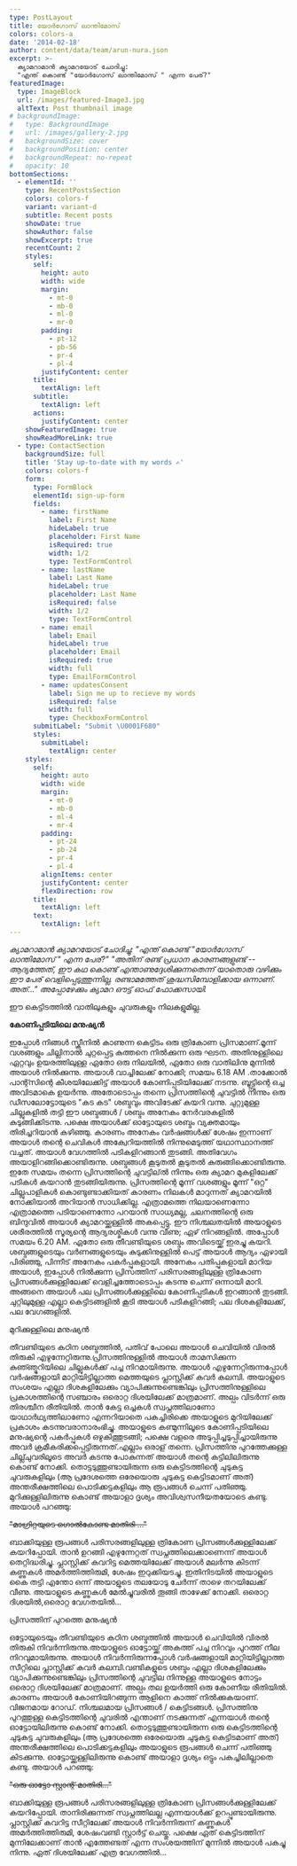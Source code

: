 ```yaml
---
type: PostLayout
title: യോർഗോസ് ലാന്തിമോസ്
colors: colors-a
date: '2014-02-18'
author: content/data/team/arun-nura.json
excerpt: >-
  ക്യാമറാമാൻ ക്യാമറയോട് ചോദിച്ചു:
  "എന്ത് കൊണ്ട്‌ "യോർഗോസ് ലാന്തിമോസ് " എന്ന പേര്?"
featuredImage:
  type: ImageBlock
  url: /images/featured-Image3.jpg
  altText: Post thumbnail image
# backgroundImage:
#   type: BackgroundImage
#   url: /images/gallery-2.jpg
#   backgroundSize: cover
#   backgroundPosition: center
#   backgroundRepeat: no-repeat
#   opacity: 10
bottomSections:
  - elementId: ''
    type: RecentPostsSection
    colors: colors-f
    variant: variant-d
    subtitle: Recent posts
    showDate: true
    showAuthor: false
    showExcerpt: true
    recentCount: 2
    styles:
      self:
        height: auto
        width: wide
        margin:
          - mt-0
          - mb-0
          - ml-0
          - mr-0
        padding:
          - pt-12
          - pb-56
          - pr-4
          - pl-4
        justifyContent: center
      title:
        textAlign: left
      subtitle:
        textAlign: left
      actions:
        justifyContent: center
    showFeaturedImage: true
    showReadMoreLink: true
  - type: ContactSection
    backgroundSize: full
    title: 'Stay up-to-date with my words ✍️'
    colors: colors-f
    form:
      type: FormBlock
      elementId: sign-up-form
      fields:
        - name: firstName
          label: First Name
          hideLabel: true
          placeholder: First Name
          isRequired: true
          width: 1/2
          type: TextFormControl
        - name: lastName
          label: Last Name
          hideLabel: true
          placeholder: Last Name
          isRequired: false
          width: 1/2
          type: TextFormControl
        - name: email
          label: Email
          hideLabel: true
          placeholder: Email
          isRequired: true
          width: full
          type: EmailFormControl
        - name: updatesConsent
          label: Sign me up to recieve my words
          isRequired: false
          width: full
          type: CheckboxFormControl
      submitLabel: "Submit \U0001F680"
      styles:
        submitLabel:
          textAlign: center
    styles:
      self:
        height: auto
        width: wide
        margin:
          - mt-0
          - mb-0
          - ml-4
          - mr-4
        padding:
          - pt-24
          - pb-24
          - pr-4
          - pl-4
        alignItems: center
        justifyContent: center
        flexDirection: row
      title:
        textAlign: left
      text:
        textAlign: left
---
```


_ക്യാമറാമാൻ ക്യാമറയോട് ചോദിച്ചു:_
_"എന്ത് കൊണ്ട്‌ "യോർഗോസ് ലാന്തിമോസ് " എന്ന പേര്?"_
_"അതിന് രണ്ട് പ്രധാന കാരണങ്ങളുണ്ട്_
_--ആദ്യത്തേത്, ഈ കഥ കൊണ്ട് എന്താണുദ്ദേശിക്കുന്നതെന്ന് യാതൊരു വഴിക്കും ഈ പേര് വെളിപ്പെടുത്തുന്നില്ല. രണ്ടാമത്തേത് ശുദ്ധസിമ്പോളിക്കായ ഒന്നാണ്. അത്..."_
_അപ്പോഴേക്കും ക്യാമറ ഔട്ട്‌ ഓഫ്‌ ഫോക്കസായി._

ഈ കെട്ടിടത്തിൽ വാതിലുകളും ചുവരുകളും നിലകളുമില്ല.

**കോണിപ്പടിയിലെ മനുഷ്യൻ**

ഇപ്പോൾ നിങ്ങൾ സ്ക്രീനിൽ കാണുന്ന കെട്ടിടം ഒരു ത്രികോണ പ്രിസമാണ്.മൂന്ന് വശങ്ങളും ചില്ലിനാൽ ചുറ്റപ്പെട്ട കുത്തനെ നിൽക്കുന്ന ഒരു ഘടന. അതിനുള്ളിലെ ഏറ്റവും ഉയരത്തിലുള്ള ഏതോ ഒരു നിലയിൽ, ഏതോ ഒരു വാതിലിനു മുന്നിൽ അയാൾ നിൽക്കുന്നു. അയാൾ വാച്ചിലേക്ക് നോക്കി; സമയം 6.18 AM .താക്കോൽ പാന്റ്സിന്റെ കീശയിലേക്കിട്ട് അയാൾ കോണിപ്പടിയിലേക്ക് നടന്നു. ബൂട്ട്സിന്റെ ഒച്ച അവിടമാകെ ഉയർന്നു. അതോടൊപ്പം തന്നെ പ്രിസത്തിന്റെ ചുവട്ടിൽ നിന്നും ഒരു ഡീസലോട്ടോയുടെ "കട കട" ശബ്ദവും അവിടേക്ക് കയറി വന്നു. ചുറ്റുമുള്ള ചില്ലുകളിൽ തട്ടി ഈ ശബ്ദങ്ങൾ / ശബ്ദം അനേകം നേർവരകളിൽ കുടുങ്ങിക്കിടന്നു. പക്ഷെ അയാൾക്ക് ഓട്ടോയുടെ ശബ്ദം വ്യക്തമായും തിരിച്ചറിയാൻ കഴിഞ്ഞു. കാരണം അനേകം വർഷങ്ങൾക്ക് ശേഷം ഇന്നാണ് അയാൾ തന്റെ ചെവികൾ അക്വേറിയത്തിൽ നിന്നുമെടുത്ത് യഥാസ്ഥാനത്ത് വച്ചത്. അയാൾ വേഗത്തിൽ പടികളിറങ്ങാൻ തുടങ്ങി. അതിവേഗം അയാളിറങ്ങിക്കൊണ്ടിരുന്നു. ശബ്ദങ്ങൾ കൂടുതൽ കൂടുതൽ കുരുങ്ങിക്കൊണ്ടിരുന്നു. ഇതേ സമയം തന്നെ പ്രിസത്തിന്റെ ചുവട്ടില്ൽ നിന്നും ഒരു ക്യാമറ മുകളിലേക്ക് പടികൾ കയറാൻ തുടങ്ങിയിരുന്നു. പ്രിസത്തിന്റെ മൂന്ന് വശങ്ങളും മൂന്ന് "ഒറ്റ" ചില്ലുപാളികൾ കൊണ്ടുണ്ടാക്കിയത് കാരണം നിലകൾ മാറുന്നത് ക്യാമറയിൽ നോക്കിയാൽ അറിയാൻ സാധിക്കില്ല. എത്രാമത്തെ നിലയാണെന്നോ എത്രാമത്തെ പടിയാണെന്നോ പറയാൻ സാധ്യമല്ല, ചലനത്തിന്റെ ഒരു ബിന്ദുവിൽ അയാൾ ക്യാമറയ്ക്കുള്ളിൽ അകപ്പെട്ടു. ഈ നിശ്ചലതയിൽ അയാളുടെ ശരീരത്തിൽ സൂര്യന്റെ ആദ്യരശ്മികൾ വന്നു വീണു; ഏഴ് നിറങ്ങളിൽ.
അപ്പോൾ സമയം 6.20 AM. ഏതോ ഒരു തീവണ്ടിയുടെ ശബ്ദം അവിടെയ്ക്ക് ഇരച്ചു കയറി.
ശബ്ദങ്ങളുടെയും വർണങ്ങളുടെയും കുടുക്കിനുള്ളിൽ പെട്ട് അയാൾ ആദ്യം ഏഴായി പിരിഞ്ഞു, പിന്നീട് അനേകം പകർപ്പുകളായി. അനേകം പതിപ്പുകളായി മാറിയ അയാൾ, ഇപ്പോൾ നിൽക്കുന്ന പ്രിസത്തിന് പരിസരങ്ങളിലുള്ള ത്രികോണ പ്രിസങ്ങൾക്കുള്ളിലേക്ക് വെളിച്ചത്തോടൊപ്പം കടന്നു ചെന്ന് ഒന്നായി മാറി. അങ്ങനെ അയാൾ പല പ്രിസങ്ങൾക്കുള്ളിലെ കോണിപ്പടികൾ ഇറങ്ങാൻ തുടങ്ങി. ചുറ്റിലുമുള്ള എല്ലാ കെട്ടിടങ്ങളിൽ കൂടി അയാൾ പടികളിറങ്ങി; പല ദിശകളിലേക്ക്, പല വേഗങ്ങളിൽ.

മുറിക്കുള്ളിലെ മനുഷ്യൻ

തീവണ്ടിയുടെ കഠിന ശബ്ദത്തിൽ, പതിവ് പോലെ അയാൾ ചെവിയിൽ വിരൽ തിരുകി എഴുന്നേറ്റിരുന്നു.പ്രിസത്തിനുള്ളിൽ അയാൾ താമസിക്കുന്ന കുഞ്ഞ്മുറിയിലെ ചില്ലുകൾക്ക് പച്ച നിറമായിരുന്നു. അയാൾ എഴുന്നേറ്റിരുന്നപ്പോൾ വർഷങ്ങളായി മാറ്റിയിട്ടില്ലാത്ത മെത്തയുടെ പ്ലാസ്റ്റിക്ക് കവർ കലമ്പി. അയാളുടെ സംശയം എല്ലാ ദിശകളിലേക്കും വ്യാപിക്കുന്നുണ്ടെങ്കിലും പ്രിസത്തിനുള്ളിലെ പ്രകാശത്തിന്റെ സഞ്ചാരം ഒരൊറ്റ ദിശയിലേക്ക് മാത്രമാണ്. അല്പം വിടർന്ന് ഒരു തിരശ്ചീന രീതിയിൽ. താൻ കേട്ട ഒച്ചകൾ സ്വപ്നത്തിലാണോ യാഥാർഥ്യത്തിലാണോ എന്നറിയാതെ പകച്ചിരിക്കെ അയാളുടെ മുറിയിലേക്ക് പ്രകാശം കടന്നുവരാനാരംഭിച്ചു. അയാളുടെ കണ്മുന്നിലൂടെ കോണിപ്പടിയിലെ മനുഷ്യന്റെ പകർപ്പുകൾ ഒഴുകിത്തുടങ്ങി; പക്ഷെ വളരെ അടുപ്പിച്ചടുപ്പിച്ചായിരുന്നു അവർ ക്രമീകരിക്കപ്പെട്ടിരുന്നത്.എല്ലാം ഒരാള് തന്നെ. പ്രിസത്തിനു പുറത്തേക്കുള്ള ചില്ല്ചുവരിലൂടെ അവർ കടന്നു പോകുന്നത് അയാൾ തന്റെ കട്ടിലിലിരുന്നു കൊണ്ട് നോക്കി. തൊട്ടടുത്തുണ്ടായിരുന്ന ഒരു കെട്ടിടത്തിന്റെ ചുടുകട്ട ചുവരുകളിലും (ആ പ്രദേശത്തെ ഒരേയൊരു ചുടുകട്ട കെട്ടിടമാണ് അത്) അന്തരീക്ഷത്തിലെ പൊടിക്കട്ടകളിലും ആ രൂപങ്ങൾ ചെന്ന് പതിഞ്ഞു. മുറിക്കുള്ളിലിരുന്നു കൊണ്ട് അയാളാ ദൃശ്യം അവിശ്വസനീയതയോടെ കണ്ടു. അയാൾ പറഞ്ഞു:

~~"മാഗ്രിറ്റയുടെ ഗൊൽകോണ്ട മാതിരി ..."~~

ബാക്കിയുള്ള രൂപങ്ങൾ പരിസരങ്ങളിലുള്ള ത്രികോണ പ്രിസങ്ങൾക്കുള്ളിലേക്ക് കയറിപ്പോയി.
താൻ ഉറങ്ങി എഴുന്നേറ്റത് സ്വപ്നത്തിലെക്കാണെന്ന് അയാൾ തെറ്റിദ്ധരിച്ചു. പ്ലാസ്റ്റിക്ക് കവറിട്ട മെത്തയിലേക്ക് അയാൾ മലർന്നു കിടന്ന് കണ്ണുകൾ അമർത്തിത്തിരുമി, ശേഷം ഇറുക്കിയടച്ചു. ഇതിനിടയിൽ അയാളുടെ കൈ തട്ടി എന്തോ ഒന്ന് അയാളുടെ തലയോടു ചേർന്ന് താഴെ തറയിലേക്ക് വീണു. അയാളുടെ കണ്ണുകൾ മേൽച്ചുവരിൽ തൂങ്ങി താഴേക്ക് നോക്കി. ഒരൊറ്റ ദിശയിൽ,ഒരൊറ്റ വേഗതയിൽ...

പ്രിസത്തിന് പുറത്തെ മനുഷ്യൻ

ഒട്ടോയുടെയും തീവണ്ടിയുടെ കഠിന ശബ്ദത്തിൽ അയാൾ ചെവിയിൽ വിരൽ തിരുകി നിവർന്നിരുന്നു.അയാളുടെ ഓട്ടോയ്ക്ക് അകത്ത് പച്ച നിറവും പുറത്ത് നീല നിറവുമായിരുന്നു. അയാൾ നിവർന്നിരുന്നപ്പോൾ വർഷങ്ങളായി മാറ്റിയിട്ടില്ലാത്ത സീറ്റിലെ പ്ലാസ്റ്റിക്ക് കവർ കലമ്പി.വണ്ടികളുടെ ശബ്ദം എല്ലാ ദിശകളിലേക്കും വ്യാപിക്കുന്നുണ്ടെങ്കിലും പ്രിസത്തിന്റെ ചുവട്ടില നിന്നുള്ള അയാളുടെ നോട്ടം ഒരൊറ്റ ദിശയിലേക്ക് മാത്രമാണ്. അല്പം തല ഉയർത്തി ഒരു കോണീയ രീതിയിൽ. കാരണം അയാൾ കോണിയിറങ്ങുന്ന ആളിനെ കാത്ത് നിൽക്കുകയാണ്. വിജനമായ റോഡ്‌. നിശ്ചലമായ പ്രിസങ്ങൾ / കെട്ടിടങ്ങൾ.
പ്രിസത്തിനു പുറത്തുള്ള കെട്ടിടത്തിന്റെ ചുവരിൽ എന്താണ് നടക്കുന്നത് എന്നയാൾ തന്റെ ഓട്ടോയിലിരുന്നു കൊണ്ട് നോക്കി. തൊട്ടടുത്തുണ്ടായിരുന്ന ഒരു കെട്ടിടത്തിന്റെ ചുടുകട്ട ചുവരുകളിലും (ആ പ്രദേശത്തെ ഒരേയൊരു ചുടുകട്ട കെട്ടിടമാണ് അത്) അന്തരീക്ഷത്തിലെ പൊടിക്കട്ടകളിലും അയാളുടെ രൂപങ്ങൾ ചെന്ന് പതിഞ്ഞു കിടക്കുന്നു. ഓട്ടോയ്ക്കുള്ളിലിരുന്നു കൊണ്ട് അയാളാ ദൃശ്യം ഒട്ടും പകച്ചിലില്ലാതെ കണ്ടു. അയാൾ പറഞ്ഞു:

~~"ഒരു ഓട്ടോ സ്റ്റാന്റ് മാതിരി..."~~

ബാക്കിയുള്ള രൂപങ്ങൾ പരിസരങ്ങളിലുള്ള ത്രികോണ പ്രിസങ്ങൾക്കുള്ളിലേക്ക് കയറിപ്പോയി.
താനിരിക്കുന്നത് സ്വപ്നത്തിലല്ല എന്നയാൾക്ക് ഉറപ്പുണ്ടായിരുന്നു. പ്ലാസ്റ്റിക്ക് കവറിട്ട സീറ്റിലേക്ക് അയാൾ നിവർന്നിരുന്ന് കണ്ണുകൾ അമർത്തിത്തിരുമി, ശേഷംവണ്ടി സ്റ്റാർട്ട് ചെയ്തു. പക്ഷെ ഏത് കെട്ടിടത്തിന് മുന്നിലേക്കാണ്‌ താൻ എത്തേണ്ടത് എന്ന സംശയത്തിന് മുന്നിൽ അയാൾ പകച്ചു നിന്നു. ഏത് ദിശയിലേക്ക് എത്ര വേഗത്തിൽ...
